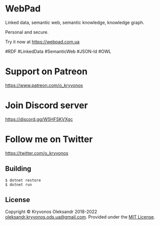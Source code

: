 # WebPad
Linked data, semantic web, semantic knowledge, knowledge graph.

Personal and secure.

Try it now at https://webpad.com.ua

#RDF #LinkedData #SemanticWeb #JSON-ld #OWL

# Support on Patreon

https://www.patreon.com/o_kryvonos


# Join Discord server 

https://discord.gg/W5HFSKVXgc

# Follow me on Twitter

https://twitter.com/o_kryvonos

## Building

```
$ dotnet restore
$ dotnet run
```

## License

Copyright © Kryvonos Oleksandr 2018-2022 <oleksandr.kryvonos.ods.ua@gmail.com>. Provided under the [MIT License](http://opensource.org/licenses/MIT).

